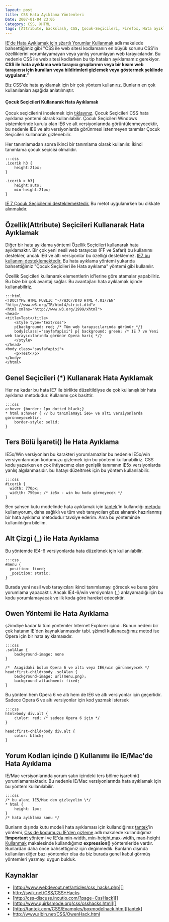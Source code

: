 ```yaml
---
layout: post
title: CSS Hata Ayıklama Yöntemleri
Date: 2007-01-04 23:05
Category: CSS, XHTML
tags: [Attribute, backslash, CSS, Çocuk-Seçicileri, Firefox, Hata ayıklama, ie-fix, ie-hata, ie6, ie7, important, Opera, owen, XHTML]
---
```


[IE'de Hata Ayıklamak için şžartlı Yorumlar Kullanmak][] adlı makalede
bahsettiğimiz gibi "CSS ile web sitesi kodlamanın en büyük sorunu CSS'in
özelliklerini yorumlayamayan veya yanlış yorumlayan web tarayıcılarıdır.
Bu nedenle CSS ile web sitesi kodlarken bu tip hataları ayıklamamız
gerekiyor. **CSS ile hata ayıklama web tarayıcı gruplarının veya bir
kısım web tarayıcısı için kuralları veya bildirimleri gizlemek veya
göstermek şeklinde uygulanır.**"

Biz CSS'de hata ayıklamak için bir çok yöntem kullanırız. Bunların en
çok kullanılanları aşağıda anlatılmıştır.

#### Çocuk Seçicileri Kullanarak Hata Ayıklamak

Çocuk seçicilerini incelemek için [tıklayınız][]. Çocuk Seçicileri CSS
hata ayıklama yöntemi olarak kullanılabilir. Çocuk Seçicileri Windows
sistemlerinde kurulu olan IE6 ve alt versiyonlarında
görüntülenmeyecektir, bu nedenle IE6 ve altı versiyonlarda görünmesi
istenmeyen tanımlar Çocuk Seçicileri kullanarak gizlenebilir.

Her tanımlamadan sonra ikinci bir tanımlama olarak kullanılır. İkinci
tanımlama çocuk seçicisi olmalıdır.

	:::css
	.icerik h3 {
		height:21px;
	}

	.icerik > h3{
		height:auto;
		min-height:21px;
	}

[IE 7 Çocuk Seçicilerini desteklemektedir.][] Bu metot uygulanırken bu
dikkate alınmalıdır.

## Özellik(Attribute) Seçicileri Kullanarak Hata Ayıklamak

Diğer bir hata ayıklama yöntemi Özellik Seçicileri kullanarak hata
ayıklamaktır. Bir çok yeni nesil web tarayıcısı (FF ve Safari) bu
kullanımı destekler, ancak IE6 ve altı versiyonlar bu özelliği
desteklemez. [IE7 bu kullanımı desteklemektedir.][IE 7 Çocuk Seçicilerini desteklemektedir.] Bu hata ayıklama yöntemi yukarıda
bahsettiğimiz "Çocuk Seçicileri ile Hata ayıklama" yöntemi gibi
kullanılır.

Özellik Seçicileri kullanarak elementlerin id'lerine göre atamalar
yapabiliriz. Bu bize bir çok avantaj sağlar. Bu avantajları hata
ayıklamak içinde kullanabiliriz.

	:::html
	<!DOCTYPE HTML PUBLIC "-//W3C//DTD HTML 4.01//EN" "http://www.w3.org/TR/html4/strict.dtd">
	<html xmlns="http://www.w3.org/1999/xhtml">
	<head>
	<title>Test</title>
		<style type="text/css">
	    p{background: red; /* Tüm web tarayıcılarında görünür */}
	    body[class|="sayfaYapisi"] p{ background: green; /* IE 7 ve Yeni web tarayıcılarında görünür Opera hariç */}
	    </style>
	</head>
	<body class="sayfaYapisi">
		<p>Test</p>
	</body>
	</html>

## Genel Seçicileri (*) Kullanarak Hata Ayıklamak

Her ne kadar bu hata IE7 ile birlikte düzeltildiyse de çok kullanışlı
bir hata ayıklama metodudur. Kullanımı çok basittir.

	:::css
	a:hover {border: 1px dotted black;}
	* html a:hover { // bu tanımlamayı ie6+ ve altı versiyonlarda görünmeyecektir.
		border-style: solid;
	}

## Ters Bölü İşareti() İle Hata Ayıklama

IE5x/Win versiyonları bu karakteri yorumlamazlar bu nedenle IE5x/win
versiyonlarından kodumuzu gizlemek için bu yöntemi kullanabiliriz. CSS
kodu yazarken en çok ihtiyacımız olan genişlik tanımının IE5x
versiyonlarda yanlış algılanmasıdır. bu hatayı düzeltmek için bu yöntem
kullanılabilir.

	:::css
	#icerik {
	  width: 770px;
	  wid\th: 750px; /* ie5x - win bu kodu görmeyecek */
	}

Ben şahsen kutu modelinde hata ayıklamak için [tantek][]'in kullandığı
[metodu][] kullanıyorum, daha sağlıklı ve tüm web tarayıcıları göze
alınarak hazırlanmış bir hata ayıklama metodudur tavsiye ederim. Ama bu
yönteminde kullanıldığını bilelim.

## Alt Çizgi (_) ile Hata Ayıklama

Bu yöntemde IE4-6 versiyonlarda hata düzeltmek için kullanılabilir.

	:::css
	#menu {
	  position: fixed;
	  _position: static;
	}

Burada yeni nesil web tarayıcıları ikinci tanımlamayı görecek ve buna
göre yorumlama yapacaktır. Ancak IE4-6/win versiyonları (_)
anlayamadığı için bu kodu yorumlamayacak ve ilk koda göre hareket
edecektir.

## Owen Yöntemi ile Hata Ayıklama

şžimdiye kadar ki tüm yöntemler Internet Explorer içindi. Bunun nedeni
bir çok hatanın IE'den kaynaklanmasıdır tabi. şžimdi kullanacağımız
metod ise Opera için bir hata ayıklamasıdır.

	:::css
	.solAlan {
		background-image: none
	}

	/*  Asagidaki bolum Opera 6 ve altı veya IE6/win görünmeyecek */
	head:first-child+body .solAlan {
		background-image: url(menu.png);
		background-attachment: fixed;
	}

Bu yöntem hem Opera 6 ve altı hem de IE6 ve altı versiyonlar için
geçerlidir. Sadece Opera 6 ve altı versiyonlar için kod yazmak istersek

	:::css
	html>body div.alt {
		c\olor: red; /* sadece Opera 6 için */
	}

	head:first-child+body div.alt {
		color: black;
	}

## Yorum Kodları içinde () Kullanımı ile IE/Mac'de Hata Ayıklama

IE/Mac versiyonlarında yorum satırı içindeki ters bölme işaretini()
yorumlamamaktadır. Bu nedenle IE/Mac versiyonlarında hata ayıklamak için
bu yöntem kullanılabilir.

	:::css
	/* bu alani IE5/Mac den gizleyelim \*/
	* html {
		height: 1px;
	}
	/* hata ayiklama sonu */

Bunların dışında kutu modeli hata ayıklaması için kullandığımız
[tantek][1]'in yöntemi, [Css de kodumuzu İE'den gizleme][] adlı makalede
kullandığımız **!important** yöntemi ve [IE'da min-width, min-height,max-width, max-height Kullanmak][] makalesinde kullandığımız
**expression()** yöntemleride vardır. Bunlardan daha önce bahsettiğimiz
için değinmedik. Bunların dışında kullanılan diğer bazı yöntemler olsa
da biz burada genel kabul görmüş yöntemleri yazmayı uygun bulduk.

## Kaynaklar

-   [http://www.webdevout.net/articles/css_hacks.php][]
-   http://swik.net/CSS/CSS+Hacks
-   [http://css-discuss.incutio.com/?page=CssHack][]
-   [http://www.quirksmode.org/css/csshacks.html][]
-   [http://tantek.com/CSS/Examples/boxmodelhack.html][tantek]
-   http://www.albin.net/CSS/OwenHack.html

  [IE'de Hata Ayıklamak için şžartlı Yorumlar Kullanmak]: http://www.fatihhayrioglu.com/iede-hata-ayiklamak-icin-sartli-yorumlar-kullanmak/
    "IE'de Hata Ayıklamak için şartlı Yorumlar Kullanmak"
  [tıklayınız]: http://www.fatihhayrioglu.com/xhtml-sayfa-yapisi-ve-css-kullanimi/
  [IE 7 Çocuk Seçicilerini desteklemektedir.]: http://www.fatihhayrioglu.com/internet-explorer-7-ve-css/
  [tantek]: http://tantek.com/CSS/Examples/boxmodelhack.html
  [metodu]: http://www.fatihhayrioglu.com/kutu-modeli-sorunlari-ve-cozumleri/
  [1]: http://www.fatihhayrioglu.com/?p=13
  [Css de kodumuzu İE'den gizleme]: http://www.fatihhayrioglu.com/?p=31
  [IE'da min-width, min-height,max-width, max-height Kullanmak]: http://www.fatihhayrioglu.com/?p=182
  [http://www.webdevout.net/articles/css_hacks.php]: http://www.webdevout.net/articles/css_hacks.php
  [http://css-discuss.incutio.com/?page=CssHack]: http://css-discuss.incutio.com/?page=CssHack
  [http://www.quirksmode.org/css/csshacks.html]: http://www.quirksmode.org/css/csshacks.html
